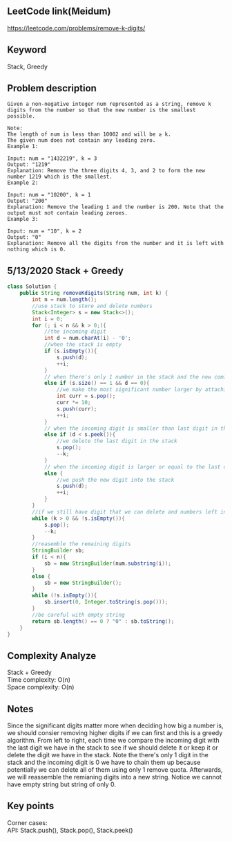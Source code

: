 ## LeetCode link(Meidum)
https://leetcode.com/problems/remove-k-digits/

## Keyword
Stack, Greedy

## Problem description
```
Given a non-negative integer num represented as a string, remove k digits from the number so that the new number is the smallest possible.

Note:
The length of num is less than 10002 and will be ≥ k.
The given num does not contain any leading zero.
Example 1:

Input: num = "1432219", k = 3
Output: "1219"
Explanation: Remove the three digits 4, 3, and 2 to form the new number 1219 which is the smallest.
Example 2:

Input: num = "10200", k = 1
Output: "200"
Explanation: Remove the leading 1 and the number is 200. Note that the output must not contain leading zeroes.
Example 3:

Input: num = "10", k = 2
Output: "0"
Explanation: Remove all the digits from the number and it is left with nothing which is 0.
```
## 5/13/2020 Stack + Greedy

```java
class Solution {
    public String removeKdigits(String num, int k) {
        int n = num.length();
        //use stack to store and delete numbers
        Stack<Integer> s = new Stack<>();
        int i = 0;
        for (; i < n && k > 0;){
            //the incoming digit
            int d = num.charAt(i) - '0';
            //when the stack is empty
            if (s.isEmpty()){
                s.push(d);
                ++i;
            }
            // when there's only 1 number in the stack and the new coming digit is 0
            else if (s.size() == 1 && d == 0){
                //we make the most significant number larger by attaching the 0 to it
                int curr = s.pop();
                curr *= 10;
                s.push(curr);
                ++i;
            }
            // when the incoming digit is smaller than last digit in the stack
            else if (d < s.peek()){
                //we delete the last digit in the stack
                s.pop();
                --k;
            }
            // when the incoming digit is larger or equal to the last digit in the satck
            else {
                //we push the new digit into the stack
                s.push(d);
                ++i;
            }
        }
        //if we still have digit that we can delete and numbers left in the stack
        while (k > 0 && !s.isEmpty()){
            s.pop();
            --k;
        }
        //reasemble the remaining digits
        StringBuilder sb;
        if (i < n){
            sb = new StringBuilder(num.substring(i));
        }
        else {
            sb = new StringBuilder();
        }
        while (!s.isEmpty()){
            sb.insert(0, Integer.toString(s.pop()));
        }
        //be careful with empty string
        return sb.length() == 0 ? "0" : sb.toString();
    }
}
```

## Complexity Analyze
Stack + Greedy\
Time complexity: O(n)\
Space complexity: O(n)

## Notes
Since the significant digits matter more when deciding how big a number is, we should consier removing higher digits if we can first and this is a greedy algorithm. From left to right, each time we compare the incoming digit with the last digit we have in the stack to see if we should delete it or keep it or delete the digit we have in the stack. Note the there's only 1 digit in the stack and the incoming digit is 0 we have to chain them up because potentially we can delete all of them using only 1 remove quota. Afterwards, we will reassemble the remianing digits into a new string. Notice we cannot have empty string but string of only 0.

## Key points
Corner cases: \
API: Stack.push(), Stack.pop(), Stack.peek()

